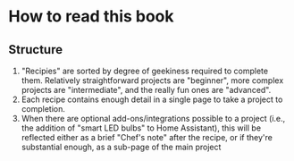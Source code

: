 # How to read this book

## Structure

1. "Recipies" are sorted by degree of geekiness required to complete them. Relatively straightforward projects are "beginner", more complex projects are "intermediate", and the really fun ones are "advanced".
2. Each recipe contains enough detail in a single page to take a project to completion.
3. When there are optional add-ons/integrations possible to a project (i.e., the addition of "smart LED bulbs" to Home Assistant), this will be reflected either as a brief "Chef's note" after the recipe, or if they're substantial enough, as a sub-page of the main project
